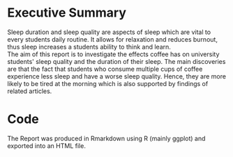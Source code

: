 # Executive Summary
Sleep duration and sleep quality are aspects of sleep which are vital to every students daily routine. It allows for relaxation and reduces burnout, thus sleep increases a students ability to think and learn. <br>
The aim of this report is to investigate the effects coffee has on university students' sleep quality and the duration of their sleep.
The main discoveries are that the fact that students who consume multiple cups of coffee experience less sleep and have a worse sleep quality. Hence, they are more likely to be tired at the morning which is also supported by findings of related articles.

# Code
The Report was produced in Rmarkdown using R (mainly ggplot) and exported into an HTML file. 
